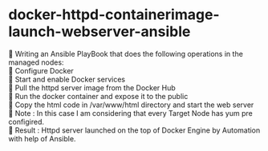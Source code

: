 # docker-httpd-containerimage-launch-webserver-ansible  

🔰 Writing an Ansible PlayBook that does the following operations in the managed nodes:  
🔹 Configure Docker  
🔹 Start and enable Docker services  
🔹 Pull the httpd server image from the Docker Hub  
🔹 Run the docker container and expose it to the public  
🔹 Copy the html code in /var/www/html directory and start the web server  
🔹 Note : In this case I am considering that every Target Node has yum pre configired.  
🔹 Result : Httpd server launched on the top of Docker Engine by Automation with help of Ansible.
